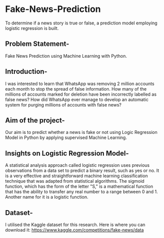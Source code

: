 # Fake-News-Prediction
To determine if a news story is true or false, a prediction model employing logistic regression is built.

## Problem Statement-
Fake News Prediction using Machine Learning with Python.

## Introduction-
I was interested to learn that WhatsApp was removing 2 million accounts each month to stop the spread of false information. How many of the millions of accounts marked for deletion have been incorrectly labelled as false news? How did WhatsApp ever manage to develop an automatic system for purging millions of accounts with false news? 

## Aim of the project-
Our aim is to predict whether a news is fake or not using Logic Regression Model in Python by applying supervised Machine Learning.

## Insights on Logistic Regression Model-
A statistical analysis approach called logistic regression uses previous observations from a data set to predict a binary result, such as yes or no. It is a very effective and straightforward machine learning classification technique that was adapted from statistical algorithms.
The sigmoid function, which has the form of the letter "S," is a mathematical function that has the ability to transfer any real number to a range between 0 and 1. Another name for it is a logistic function.

## Dataset-
I utilised the Kaggle dataset for this research. Here is where you can download it: https://www.kaggle.com/competitions/fake-news/data
